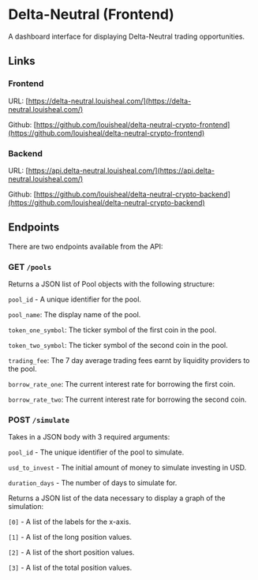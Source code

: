 # Delta-Neutral (Frontend)
A dashboard interface for displaying Delta-Neutral trading opportunities.

## Links

### Frontend
URL: [https://delta-neutral.louisheal.com/](https://delta-neutral.louisheal.com/)

Github: [https://github.com/louisheal/delta-neutral-crypto-frontend](https://github.com/louisheal/delta-neutral-crypto-frontend)

### Backend
URL: [https://api.delta-neutral.louisheal.com/](https://api.delta-neutral.louisheal.com/)

Github: [https://github.com/louisheal/delta-neutral-crypto-backend](https://github.com/louisheal/delta-neutral-crypto-backend)

## Endpoints
There are two endpoints available from the API:

### GET `/pools`
Returns a JSON list of Pool objects with the following structure:

  `pool_id` - A unique identifier for the pool.

  `pool_name`: The display name of the pool.

  `token_one_symbol`: The ticker symbol of the first coin in the pool.

  `token_two_symbol`: The ticker symbol of the second coin in the pool.

  `trading_fee`: The 7 day average trading fees earnt by liquidity providers to the pool.

  `borrow_rate_one`: The current interest rate for borrowing the first coin.

  `borrow_rate_two`: The current interest rate for borrowing the second coin.

### POST `/simulate`
Takes in a JSON body with 3 required arguments:

  `pool_id` - The unique identifier of the pool to simulate.

  `usd_to_invest` - The initial amount of money to simulate investing in USD.

  `duration_days` - The number of days to simulate for.


Returns a JSON list of the data necessary to display a graph of the simulation:

  `[0]` - A list of the labels for the x-axis.

  `[1]` - A list of the long position values.

  `[2]` - A list of the short position values.

  `[3]` - A list of the total position values.